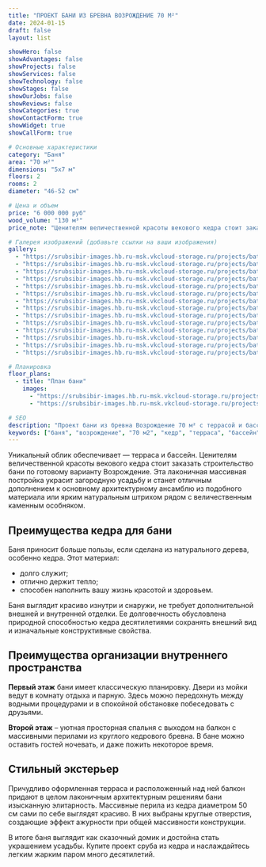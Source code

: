 ```yaml
---
title: "ПРОЕКТ БАНИ ИЗ БРЕВНА ВОЗРОЖДЕНИЕ 70 М²"
date: 2024-01-15
draft: false
layout: list

showHero: false
showAdvantages: false
showProjects: false
showServices: false
showTechnology: false
showStages: false
showOurJobs: false
showReviews: false
showCategories: true
showContactForm: true
showWidget: true
showCallForm: true

# Основные характеристики
category: "Баня"
area: "70 м²"
dimensions: "5х7 м"
floors: 2
rooms: 2
diameter: "46-52 см"

# Цена и объем
price: "6 000 000 руб"
wood_volume: "130 м³"
price_note: "Ценителям величественной красоты векового кедра стоит заказать строительство бани по готовому варианту Возрождение. Цена может измениться в зависимости от конкретных требований к проекту."

# Галерея изображений (добавьте ссылки на ваши изображения)
gallery:
  - "https://srubsibir-images.hb.ru-msk.vkcloud-storage.ru/projects/baths/banya-vozrozhdenie-70/banya-5.jpg"
  - "https://srubsibir-images.hb.ru-msk.vkcloud-storage.ru/projects/baths/banya-vozrozhdenie-70/banya-5-1.jpg"
  - "https://srubsibir-images.hb.ru-msk.vkcloud-storage.ru/projects/baths/banya-vozrozhdenie-70/banya-5-2.jpg"
  - "https://srubsibir-images.hb.ru-msk.vkcloud-storage.ru/projects/baths/banya-vozrozhdenie-70/banya-5-3.jpg"
  - "https://srubsibir-images.hb.ru-msk.vkcloud-storage.ru/projects/baths/banya-vozrozhdenie-70/banya-5-4.jpg"
  - "https://srubsibir-images.hb.ru-msk.vkcloud-storage.ru/projects/baths/banya-vozrozhdenie-70/banya-5-5.jpg"
  - "https://srubsibir-images.hb.ru-msk.vkcloud-storage.ru/projects/baths/banya-vozrozhdenie-70/banya-5-6.jpg"
  - "https://srubsibir-images.hb.ru-msk.vkcloud-storage.ru/projects/baths/banya-vozrozhdenie-70/banya-5-7.jpg"
  - "https://srubsibir-images.hb.ru-msk.vkcloud-storage.ru/projects/baths/banya-vozrozhdenie-70/banya-5-8.jpg"
  - "https://srubsibir-images.hb.ru-msk.vkcloud-storage.ru/projects/baths/banya-vozrozhdenie-70/banya-5-9.jpg"
  - "https://srubsibir-images.hb.ru-msk.vkcloud-storage.ru/projects/baths/banya-vozrozhdenie-70/banya-5-10.jpg"
  - "https://srubsibir-images.hb.ru-msk.vkcloud-storage.ru/projects/baths/banya-vozrozhdenie-70/banya-5-11.jpg"
  - "https://srubsibir-images.hb.ru-msk.vkcloud-storage.ru/projects/baths/banya-vozrozhdenie-70/banya-5-12.jpg"
  - "https://srubsibir-images.hb.ru-msk.vkcloud-storage.ru/projects/baths/banya-vozrozhdenie-70/banya-5-13.jpg"

# Планировка
floor_plans:
  - title: "План бани"
    images:
      - "https://srubsibir-images.hb.ru-msk.vkcloud-storage.ru/projects/baths/banya-vozrozhdenie-70/banya-5-12.jpg"
      - "https://srubsibir-images.hb.ru-msk.vkcloud-storage.ru/projects/baths/banya-vozrozhdenie-70/banya-5-13.jpg"

# SEO
description: "Проект бани из бревна Возрождение 70 м² с террасой и бассейном. Двухэтажная баня из кедра диаметром 46-52 см с классической планировкой."
keywords: ["баня", "возрождение", "70 м2", "кедр", "терраса", "бассейн", "двухэтажная баня"]
---
```


Уникальный облик обеспечивает — терраса и бассейн. Ценителям величественной красоты векового кедра стоит заказать строительство бани по готовому варианту Возрождение. Эта лаконичная массивная постройка украсит загородную усадьбу и станет отличным дополнением к основному архитектурному ансамблю из подобного материала или ярким натуральным штрихом рядом с величественным каменным особняком.

## Преимущества кедра для бани

Баня приносит больше пользы, если сделана из натурального дерева, особенно кедра. Этот материал:

* долго служит;
* отлично держит тепло;
* способен наполнить вашу жизнь красотой и здоровьем.

Баня выглядит красиво изнутри и снаружи, не требует дополнительной внешней и внутренней отделки. Ее долговечность обусловлена природной способностью кедра десятилетиями сохранять внешний вид и изначальные конструктивные свойства.

## Преимущества организации внутреннего пространства

**Первый этаж** бани имеет классическую планировку. Двери из мойки ведут в комнату отдыха и парную. Здесь можно передохнуть между водными процедурами и в спокойной обстановке побеседовать с друзьями.

**Второй этаж** – уютная просторная спальня с выходом на балкон с массивными перилами из круглого кедрового бревна. В бане можно оставить гостей ночевать, и даже пожить некоторое время.

## Стильный экстерьер

Причудливо оформленная терраса и расположенный над ней балкон придают в целом лаконичным архитектурным решениям бани изысканную элитарность. Массивные перила из кедра диаметром 50 см сами по себе выглядят красиво. В них выбраны круглые отверстия, создающие эффект ажурности при общей массивности конструкции. 

В итоге баня выглядит как сказочный домик и достойна стать украшением усадьбы. Купите проект сруба из кедра и наслаждайтесь легким жарким паром много десятилетий.